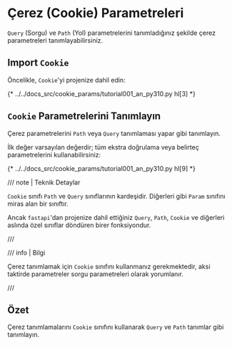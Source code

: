 # Çerez (Cookie) Parametreleri

`Query` (Sorgu) ve `Path` (Yol) parametrelerini tanımladığınız şekilde çerez parametreleri tanımlayabilirsiniz.

## Import `Cookie`

Öncelikle, `Cookie`'yi projenize dahil edin:

{* ../../docs_src/cookie_params/tutorial001_an_py310.py hl[3] *}

## `Cookie` Parametrelerini Tanımlayın

Çerez parametrelerini `Path` veya `Query` tanımlaması yapar gibi tanımlayın.

İlk değer varsayılan değerdir; tüm ekstra doğrulama veya belirteç parametrelerini kullanabilirsiniz:

{* ../../docs_src/cookie_params/tutorial001_an_py310.py hl[9] *}

/// note | Teknik Detaylar

`Cookie` sınıfı `Path` ve `Query` sınıflarının kardeşidir. Diğerleri gibi `Param` sınıfını miras alan bir sınıftır.

Ancak `fastapi`'dan projenize dahil ettiğiniz `Query`, `Path`, `Cookie` ve diğerleri aslında özel sınıflar döndüren birer fonksiyondur.

///

/// info | Bilgi

Çerez tanımlamak için `Cookie` sınıfını kullanmanız gerekmektedir, aksi taktirde parametreler sorgu parametreleri olarak yorumlanır.

///

## Özet

Çerez tanımlamalarını `Cookie` sınıfını kullanarak `Query` ve `Path` tanımlar gibi tanımlayın.
